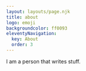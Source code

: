 ```yaml
---
layout: layouts/page.njk
title: about
logo: emoji
backgroundcolor: ff0093
eleventyNavigation:
  key: About
  order: 3
---
```


I am a person that writes stuff.
